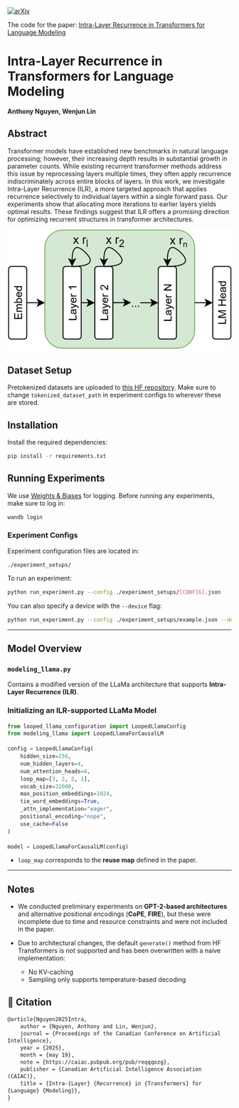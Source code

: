 [![arXiv](https://img.shields.io/badge/arXiv-2505.01855-b31b1b.svg)](https://arxiv.org/abs/2505.01855)

The code for the paper: [Intra-Layer Recurrence in Transformers for Language Modeling](https://caiac.pubpub.org/pub/reqqqozg/release/1)

# Intra-Layer Recurrence in Transformers for Language Modeling
**Anthony Nguyen, Wenjun Lin**

## Abstract

Transformer models have established new benchmarks in natural language processing; however, their increasing depth results in substantial growth in parameter counts. While existing recurrent transformer methods address this issue by reprocessing layers multiple times, they often apply recurrence indiscriminately across entire blocks of layers. In this work, we investigate Intra-Layer Recurrence (ILR), a more targeted approach that applies recurrence selectively to individual layers within a single forward pass. Our experiments show that allocating more iterations to earlier layers yields optimal results. These findings suggest that ILR offers a promising direction for optimizing recurrent structures in transformer architectures.

![Figure 1](https://raw.githubusercontent.com/ant-8/Layer-Recurrent-Transformers/refs/heads/main/figure1.JPG)

## Dataset Setup
Pretokenized datasets are uploaded to [this HF repository](https://huggingface.co/datasets/anothy1/tokenized_datasets/tree/main). Make sure to change `tokenized_dataset_path` in experiment configs to wherever these are stored.

## Installation

Install the required dependencies:

```bash
pip install -r requirements.txt
```

## Running Experiments

We use [Weights & Biases](https://wandb.ai/) for logging. Before running any experiments, make sure to log in:

```bash
wandb login
```

### Experiment Configs

Experiment configuration files are located in:

```
./experiment_setups/
```

To run an experiment:

```bash
python run_experiment.py --config ./experiment_setups/[CONFIG].json
```

You can also specify a device with the `--device` flag:

```bash
python run_experiment.py --config ./experiment_setups/example.json --device cuda:0
```

---

## Model Overview

### `modeling_llama.py`

Contains a modified version of the LLaMa architecture that supports **Intra-Layer Recurrence (ILR)**.

### Initializing an ILR-supported LLaMa Model

```python
from looped_llama_configuration import LoopedLlamaConfig
from modeling_llama import LoopedLlamaForCausalLM

config = LoopedLlamaConfig(
    hidden_size=256,
    num_hidden_layers=4,
    num_attention_heads=4,
    loop_map=[3, 2, 2, 1],
    vocab_size=32000,
    max_position_embeddings=1024,
    tie_word_embeddings=True,
    _attn_implementation="eager",
    positional_encoding="nope",
    use_cache=False
)

model = LoopedLlamaForCausalLM(config)
```

- `loop_map` corresponds to the **reuse map** defined in the paper.

---

## Notes

- We conducted preliminary experiments on **GPT-2-based architectures** and alternative positional encodings (**CoPE**, **FIRE**), but these were incomplete due to time and resource constraints and were not included in the paper.

- Due to architectural changes, the default `generate()` method from HF Transformers is not supported and has been overwritten with a naive implementation:
  - No KV-caching
  - Sampling only supports temperature-based decoding

## 📄 Citation

```
@article{Nguyen2025Intra,
	author = {Nguyen, Anthony and Lin, Wenjun},
	journal = {Proceedings of the Canadian Conference on Artificial Intelligence},
	year = {2025},
	month = {may 19},
	note = {https://caiac.pubpub.org/pub/reqqqozg},
	publisher = {Canadian Artificial Intelligence Association (CAIAC)},
	title = {Intra-{Layer} {Recurrence} in {Transformers} for {Language} {Modeling}},
}
```
